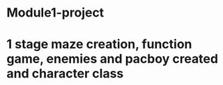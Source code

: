 # Module1-project

# 1 stage maze creation, function game, enemies and pacboy created and character class
